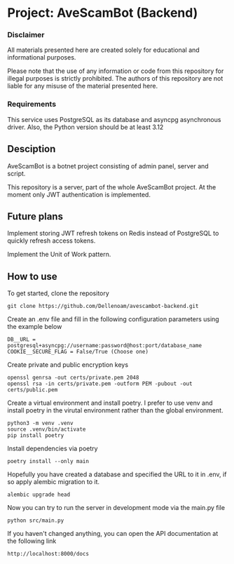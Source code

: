# Project: AveScamBot (Backend)

### Disclaimer

All materials presented here are created solely for educational and informational purposes.

Please note that the use of any information or code from this repository for illegal purposes is strictly prohibited. 
The authors of this repository are not liable for any misuse of the material presented here.

### Requirements

This service uses PostgreSQL as its database and asyncpg asynchronous driver. Also, the Python version should be at least 3.12

## Desciption

AveScamBot is a botnet project consisting of admin panel, server and script.

This repository is a server, part of the whole AveScamBot project.
At the moment only JWT authentication is implemented. 

## Future plans

Implement storing JWT refresh tokens on Redis instead of PostgreSQL to quickly refresh access tokens.

Implement the Unit of Work pattern.

## How to use

To get started, clone the repository

```
git clone https://github.com/Dellenoam/avescambot-backend.git
```

Create an .env file and fill in the following configuration parameters using the example below

```
DB__URL = postgresql+asyncpg://username:password@host:port/database_name
COOKIE__SECURE_FLAG = False/True (Choose one)
```

Create private and public encryption keys

```
openssl genrsa -out certs/private.pem 2048
openssl rsa -in certs/private.pem -outform PEM -pubout -out certs/public.pem
```

Create a virtual environment and install poetry. I prefer to use venv and install poetry in the virutal environment rather than the global environment.

```
python3 -m venv .venv
source .venv/bin/activate
pip install poetry
```

Install dependencies via poetry

```
poetry install --only main
```

Hopefully you have created a database and specified the URL to it in .env, if so apply alembic migration to it.

```
alembic upgrade head
```

Now you can try to run the server in development mode via the main.py file

```
python src/main.py
```

If you haven't changed anything, you can open the API documentation at the following link

```
http://localhost:8000/docs
```
